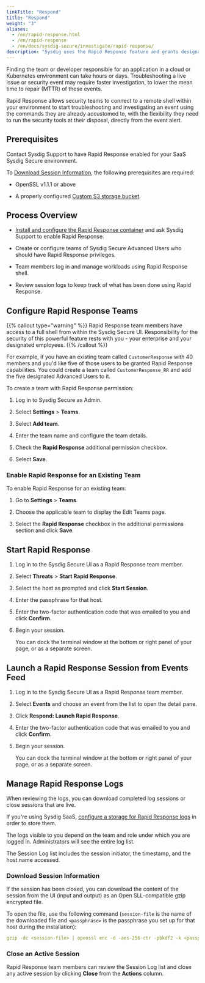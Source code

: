 ```yaml
---
linkTitle: "Respond"
title: "Respond"
weight: "3"
aliases:
  - /en/rapid-response.html
  - /en/rapid-response
  - /en/docs/sysdig-secure/investigate/rapid-response/
description: "Sysdig uses the Rapid Response feature and grants designated Advanced Users in Sysdig Secure the ability to remote connect into a host directly from the Event stream and execute desired commands there."
---
```


Finding the team or developer responsible for an application in a cloud or Kubernetes environment can take hours or days. Troubleshooting a live issue or security event may require faster investigation, to lower the mean time to repair (MTTR) of these events.

Rapid Response allows security teams to connect to a remote shell within your environment to start troubleshooting and investigating an event using the commands they are already accustomed to, with the flexibility they need to run the security tools at their disposal, directly from the event alert.

## Prerequisites

Contact Sysdig Support to have Rapid Response enabled for your SaaS Sysdig Secure environment.

To [Download Session Information](#download-session-information), the following prerequisites are required:

- OpenSSL v1.1.1 or above

- A properly configured [Custom S3 storage bucket](/en/install-rapid-response-k8s/).

## Process Overview

- [Install and configure the Rapid Response container](/en/docs/installation/rapid-response-installation/#rapid-response-installation) and ask Sysdig Support to enable Rapid Response.

- Create or configure teams of Sysdig Secure Advanced Users who should have Rapid Response privileges.

- Team members log in and manage workloads using Rapid Response shell.

- Review session logs to keep track of what has been done using Rapid Response.

## Configure Rapid Response Teams

{{% callout type="warning" %}}
Rapid Response team members have access to a full shell from within the Sysdig Secure UI. Responsibility for the security of this powerful feature rests with you - your enterprise and your designated employees.
{{% /callout %}}

For example, if you have an existing team called `CustomerResponse` with 40 members and you'd like five of those users to be granted Rapid Response capabilities. You could create a team called `CustomerResponse_RR` and add the five designated Advanced Users to it.

To create a team with Rapid Response permission:

1. Log in to Sysdig Secure as Admin.

2. Select **Settings** > **Teams**.

3. Select **Add team**.

4. Enter the team name and configure the team details.

5. Check the **Rapid Response** additional permission checkbox.

6. Select **Save**.

### Enable Rapid Response for an Existing Team

To enable Rapid Response for an existing team:

1. Go to **Settings** > **Teams**.

2. Choose the applicable team to display the Edit Teams page.

3. Select the **Rapid Response** checkbox in the additional permissions section and click **Save**.

## Start Rapid Response

1. Log in to the Sysdig Secure UI as a Rapid Response team member.

2. Select **Threats** > **Start Rapid Response**.

3. Select the host as prompted and click **Start Session**.

4. Enter the passphrase for that host.

5. Enter the two-factor authentication code that was emailed to you and click **Confirm**.

6. Begin your session.

   You can dock the terminal window at the bottom or right panel of your page, or as a separate screen.

## Launch a Rapid Response Session from Events Feed

1. Log in to the Sysdig Secure UI as a Rapid Response team member.

2. Select **Events** and choose an event from the list to open the detail pane.

3. Click **Respond: Launch Rapid Response**.

4. Enter the two-factor authentication code that was emailed to you and click **Confirm**.

5. Begin your session.

   You can dock the terminal window at the bottom or right panel of your page, or as a separate screen.

## Manage Rapid Response Logs

When reviewing the logs, you can download completed log sessions or close sessions that are live.

If you're using Sysdig SaaS, [configure a storage for Rapid Response logs](/en/docs/administration/administration-settings/storage-configure-options-for-capture-files/#storage-configure-options-for-capture-files) in order to store them.

The logs visible to you depend on the team and role under which you are logged in. Administrators will see the entire log list.

The Session Log list includes the session initiator, the timestamp, and the host name accessed.

### Download Session Information

If the session has been closed, you can download the content of the session from the UI (input and output) as an Open SLL-compatible gzip encrypted file.

To open the file, use the following command (`session-file` is the name of the downloaded file and `<passphrase>` is the passphrase you set up for that host during the installation):

```yaml
gzip -dc <session-file> | openssl enc -d -aes-256-ctr -pbkdf2 -k <passphrase>
```

### Close an Active Session

Rapid Response team members can review the Session Log list and close any active session by clicking **Close** from the **Actions** column.
